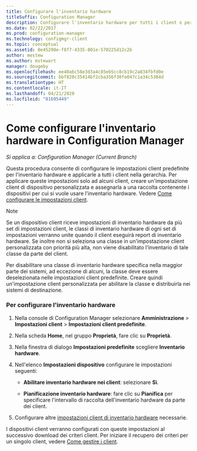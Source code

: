 ```yaml
---
title: Configurare l'inventario hardware
titleSuffix: Configuration Manager
description: Configurare l'inventario hardware per tutti i client o per una raccolta in Configuration Manager.
ms.date: 02/22/2017
ms.prod: configuration-manager
ms.technology: configmgr-client
ms.topic: conceptual
ms.assetid: 0e45290e-f8f7-4335-801e-570225d12c2b
author: mestew
ms.author: mstewart
manager: dougeby
ms.openlocfilehash: ee40a6c58e3d3a4c85eb5cc8cb19c2a834fbfd0e
ms.sourcegitcommit: bbf820c35414bf2cba356f30fe047c1a34c5384d
ms.translationtype: HT
ms.contentlocale: it-IT
ms.lasthandoff: 04/21/2020
ms.locfileid: "81695449"
---
```

# <a name="how-to-configure-hardware-inventory-in-configuration-manager"></a>Come configurare l'inventario hardware in Configuration Manager

*Si applica a: Configuration Manager (Current Branch)*

Questa procedura consente di configurare le impostazioni client predefinite per l'inventario hardware e applicarle a tutti i client nella gerarchia. Per applicare queste impostazioni solo ad alcuni client, creare un'impostazione client di dispositivo personalizzata e assegnarla a una raccolta contenente i dispositivi per cui si vuole usare l'inventario hardware. Vedere [Come configurare le impostazioni client](../../../../core/clients/deploy/configure-client-settings.md).  

> [!NOTE]  
>  Se un dispositivo client riceve impostazioni di inventario hardware da più set di impostazioni client, le classi di inventario hardware di ogni set di impostazioni verranno unite quando il client eseguirà report di inventario hardware. Se inoltre non si seleziona una classe in un'impostazione client personalizzata con priorità più alta, non viene disabilitato l'inventario di tale classe da parte del client. 

Per disabilitare una classe di inventario hardware specifica nella maggior parte dei sistemi, ad eccezione di alcuni, la classe deve essere deselezionata nelle impostazioni client predefinite. Creare quindi un'impostazione client personalizzata per abilitare la classe e distribuirla nei sistemi di destinazione.


### <a name="to-configure-hardware-inventory"></a>Per configurare l'inventario hardware  

1.  Nella console di Configuration Manager selezionare **Amministrazione** > **Impostazioni client** > **Impostazioni client predefinite**.  

4.  Nella scheda **Home**, nel gruppo **Proprietà**, fare clic su **Proprietà**.  

5.  Nella finestra di dialogo **Impostazioni predefinite** scegliere **Inventario hardware**.  

6.  Nell'elenco **Impostazioni dispositivo** configurare le impostazioni seguenti:  

    -   **Abilitare inventario hardware nei client**: selezionare **Sì**.  

    -   **Pianificazione inventario hardware**: fare clic su **Pianifica** per specificare l'intervallo di raccolta dell'inventario hardware da parte dei client.  

7.  Configurare altre [impostazioni client di inventario hardware](../../../../core/clients/deploy/about-client-settings.md#hardware-inventory) necessarie.  

I dispositivi client verranno configurati con queste impostazioni al successivo download dei criteri client. Per iniziare il recupero dei criteri per un singolo client, vedere [Come gestire i client](../../../../core/clients/manage/manage-clients.md).  
